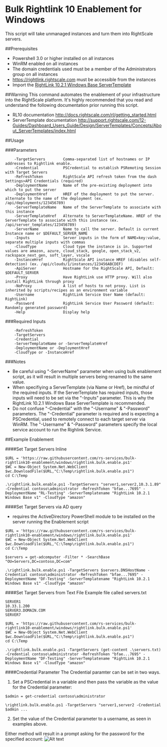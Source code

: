 # Bulk Rightlink 10 Enablement for Windows
This script will take unmanaged instances and turn them into RightScale servers.

##Prerequisites
- Powershell 3.0 or higher installed on all instances
- WinRM enabled on all instances
- The domain credentials used must be a member of the Administrators group on all instances
- https://rightlink.rightscale.com must be accessible from the instances
- Import the [RightLink 10.2.1 Windows Base ServerTemplate](https://my.rightscale.com/library/server_templates/RightLink-10-2-1-Windows-Base/lineage/55964)

##Warning
This command automates the enablement of your infrastructure into the RightScale platform.
It's highly recommended that you read and understand the following documentation prior running this script.
- RL10 documentation
http://docs.rightscale.com/rl/getting_started.html
- ServerTemplate documentation
http://support.rightscale.com/12-Guides/Dashboard_Users_Guide/Design/ServerTemplates/Concepts/About_ServerTemplates/index.html

##Usage

###Parameters
```
    -TargetServers        Comma-separated list of hostnames or IP addresses to Rightlink enable.
    -Credential           PSCredential to establish PSRemoting Session with Target Servers
    -RefreshToken         RightScale API refresh token from the dash Settings>API Credentials (required)
    -DeploymentName       Name of the pre-existing deployment into which to put the server
    -DeploymentHref       HREF of the deployment to put the server. alternate to the name of the deployment (ex. /api/deployments/123456789)
    -ServerTemplateName   Name of the ServerTemplate to associate with this instance
    -ServerTemplateHref   Alternate to ServerTemplateName. HREF of the ServerTemplate to associate with this instance (ex. /api/server_templates/123456789)
    -ServerName           Name to call the server. Default is current Instance name or $DEFAULT_SERVER_NAME
    -Inputs               Server inputs in the form of NAME=key:value, separate multiple inputs with commas
    -CloudType            Cloud type the instance is in. Supported values are amazon, azure, cloud_stack, google, open_stack_v2, rackspace_next_gen, soft_layer, vscale
    -InstanceHref         RightScale API instance HREF (disables self-detection) (ex. /api/clouds/1/instances/123456ABCDEF)
    -ApiServer            Hostname for the RightScale API, Default: $DEFAULT_SERVER
    -Proxy                Have RightLink use HTTP proxy. Will also install RightLink through proxy
    -NoProxy              A list of hosts to not proxy. List is inherited by scripts/recipes as an environment variable
    -Username             RightLink Service User Name (default: RightLink)
    -Password             RightLink Service User Password (default: Randomly generated password)
    -Help                 Display help
```  

###Required Inputs
```
	-RefreshToken
	-TargetServers
	-Credential
	-ServerTemplateName or -ServerTemplateHref
	-DeploymentName or -DeploymentHref
    -CloudType or -InstanceHref
```  


###Notes
-	Be careful using "-ServerName" parameter when using bulk enablement script, as it will result in multiple servers being renamed to the same value.
-	When specifiying a ServerTemplate (via Name or Href), be mindful of the required inputs.  If the ServerTemplate has required inputs, those inputs will need to be set via the "-Inputs" parameter.  This is why the RightLink 10.2.1 Windows Base ServerTemplate is recommended.
-	Do not confuse "-Credential" with the "-Username" & "-Password" parameters.  The "-Credential" parameter is required and is expecting a PSCredential, used to remotely connect to each target server via WinRM.  The "-Username" & "-Password" parameters specify the local service account to run the Righlink Service.


##Example Enablement

####Set Target Servers Inline
```
$URL = 'https://raw.githubusercontent.com/rs-services/bulk-rightlink10-enablement/windows/rightlink.bulk.enable.ps1'
$WC = New-Object System.Net.WebClient
$wc.DownloadFile($URL,"C:\Temp\rightlink.bulk.enable.ps1")
cd C:\Temp

.\rightlink.bulk.enable.ps1 -TargetServers "server1,server2,10.3.1.89" -Credential contoso\administrator -RefreshToken "bfae...7695" -DeploymentName "RL-Testing" -ServerTemplatename "RightLink 10.2.1 Windows Base v1" -CloudType "amazon"
```

####Set Target Servers via AD query
-	requires the ActiveDirectory PowerShell module to be installed on the server running the Enablement script
```
$URL = 'https://raw.githubusercontent.com/rs-services/bulk-rightlink10-enablement/windows/rightlink.bulk.enable.ps1'
$WC = New-Object System.Net.WebClient
$wc.DownloadFile($URL,"C:\Temp\rightlink.bulk.enable.ps1")
cd C:\Temp

$servers = get-adcomputer -Filter * -SearchBase "OU=Servers,DC=contoso,DC=com"

.\rightlink.bulk.enable.ps1 -TargetServers $servers.DNSHostName -Credential contoso\administrator -RefreshToken "bfae...7695" -DeploymentName "DF-Testing" -ServerTemplatename "RightLink 10.2.1 Windows Base v1" -CloudType "amazon"
```

####Set Target Servers from Text File
Example file called servers.txt

```
SERVER1
10.33.1.200
SERVER3.DOMAIN.COM
SERVER7
```

```
$URL = 'https://raw.githubusercontent.com/rs-services/bulk-rightlink10-enablement/windows/rightlink.bulk.enable.ps1'
$WC = New-Object System.Net.WebClient
$wc.DownloadFile($URL,"C:\Temp\rightlink.bulk.enable.ps1")
cd C:\Temp

.\rightlink.bulk.enable.ps1 -TargetServers (get-content .\servers.txt) -Credential contoso\administrator -RefreshToken "bfae...7695" -DeploymentName "DF-Testing" -ServerTemplatename "RightLink 10.2.1 Windows Base v1" -CloudType "amazon"
```

####Credential Parameter
The Credential paramter can be set in two ways.

1)	Set a PSCredential in a variable and then pass the variable as the value for the Credential parameter:
```
$admin = get-credential contoso\administrator

\rightlink.bulk.enable.ps1 -TargetServers "server1,server2 -Credential $admin ...
```
2)	Set the value of the Credential parameter to a username, as seen in examples above.

Either method will result in a prompt asking for the password for the specified account:
![Alt text](/../master/Windows/cred_prompt.png?raw=true "Credential Prompt Example")
